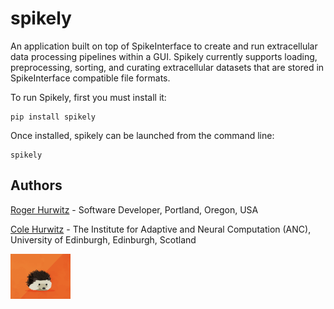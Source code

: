 # spikely 
 An application built on top of SpikeInterface to create and run extracellular
data processing pipelines within a GUI. Spikely currently supports loading, preprocessing,
sorting, and curating extracellular datasets that are stored in SpikeInterface
compatible file formats.

To run Spikely, first you must install it:

```
pip install spikely
```

Once installed, spikely can be launched from the command line:

```
spikely
```

## Authors

[Roger Hurwitz](mailto:rogerhurwitz@gmail.com?subject=Spikely) - Software Developer, Portland, Oregon, USA

[Cole Hurwitz](https://www.inf.ed.ac.uk/people/students/Cole_Hurwitz.html) - The Institute for Adaptive and Neural Computation (ANC), University of Edinburgh, Edinburgh, Scotland 

![logo](./spikely/resources/spikely_tiny.png)